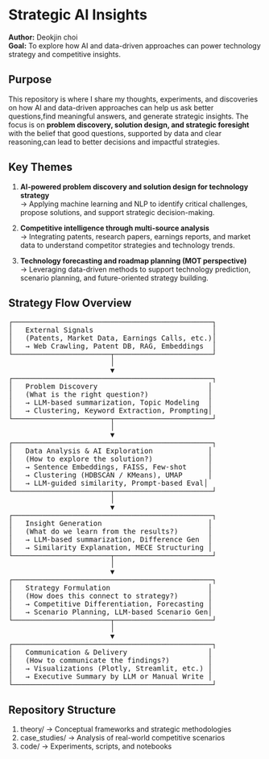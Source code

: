 # Strategic AI Insights

**Author:** Deokjin choi  
**Goal:** To explore how AI and data-driven approaches can power technology strategy and competitive insights.

## Purpose

This repository is where I share my thoughts, experiments, and discoveries on how AI and data-driven approaches can help us ask better questions,find meaningful answers, and generate strategic insights. The focus is on **problem discovery, solution design, and strategic foresight** with the belief that good questions, supported by data and clear reasoning,can lead to better decisions and impactful strategies.

## Key Themes

1. **AI-powered problem discovery and solution design for technology strategy**  
   → Applying machine learning and NLP to identify critical challenges, propose solutions, and support strategic decision-making.

2. **Competitive intelligence through multi-source analysis**  
   → Integrating patents, research papers, earnings reports, and market data to understand competitor strategies and technology trends.

3. **Technology forecasting and roadmap planning (MOT perspective)**  
   → Leveraging data-driven methods to support technology prediction, scenario planning, and future-oriented strategy building.

## Strategy Flow Overview
<pre>
┌───────────────────────────────────────────────┐
│   External Signals                            │
│   (Patents, Market Data, Earnings Calls, etc.)│
│   → Web Crawling, Patent DB, RAG, Embeddings  │
└───────────────────────┬───────────────────────┘
                        │
                        ▼
┌───────────────────────────────────────────────┐
│   Problem Discovery                          │
│   (What is the right question?)              │
│   → LLM-based summarization, Topic Modeling  │
│   → Clustering, Keyword Extraction, Prompting│
└───────────────────────┬───────────────────────┘
                        │
                        ▼
┌───────────────────────────────────────────────┐
│   Data Analysis & AI Exploration             │
│   (How to explore the solution?)             │
│   → Sentence Embeddings, FAISS, Few-shot     │
│   → Clustering (HDBSCAN / KMeans), UMAP      │
│   → LLM-guided similarity, Prompt-based Eval│
└───────────────────────┬───────────────────────┘
                        │
                        ▼
┌───────────────────────────────────────────────┐
│   Insight Generation                         │
│   (What do we learn from the results?)       │
│   → LLM-based summarization, Difference Gen  │
│   → Similarity Explanation, MECE Structuring │
└───────────────────────┬───────────────────────┘
                        │
                        ▼
┌───────────────────────────────────────────────┐
│   Strategy Formulation                       │
│   (How does this connect to strategy?)       │
│   → Competitive Differentiation, Forecasting │
│   → Scenario Planning, LLM-based Scenario Gen│
└───────────────────────┬───────────────────────┘
                        │
                        ▼
┌───────────────────────────────────────────────┐
│   Communication & Delivery                   │
│   (How to communicate the findings?)         │
│   → Visualizations (Plotly, Streamlit, etc.) │
│   → Executive Summary by LLM or Manual Write │
└───────────────────────────────────────────────┘
</pre>

## Repository Structure

1. theory/ → Conceptual frameworks and strategic methodologies
2. case_studies/ → Analysis of real-world competitive scenarios
3. code/ → Experiments, scripts, and notebooks

